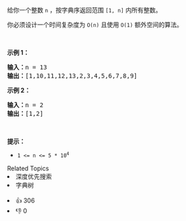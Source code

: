 <p>给你一个整数 <code>n</code> ，按字典序返回范围 <code>[1, n]</code> 内所有整数。</p>

<p>你必须设计一个时间复杂度为 <code>O(n)</code> 且使用 <code>O(1)</code> 额外空间的算法。</p>

<p>&nbsp;</p>

<p><strong>示例 1：</strong></p>

<pre>
<strong>输入：</strong>n = 13
<strong>输出：</strong>[1,10,11,12,13,2,3,4,5,6,7,8,9]
</pre>

<p><strong>示例 2：</strong></p>

<pre>
<strong>输入：</strong>n = 2
<strong>输出：</strong>[1,2]
</pre>

<p>&nbsp;</p>

<p><strong>提示：</strong></p>

<ul>
	<li><code>1 &lt;= n &lt;= 5 * 10<sup>4</sup></code></li>
</ul>
<div><div>Related Topics</div><div><li>深度优先搜索</li><li>字典树</li></div></div><br><div><li>👍 306</li><li>👎 0</li></div>